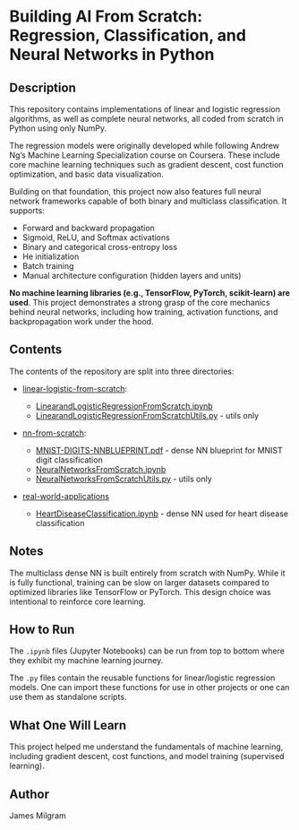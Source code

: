 # Building AI From Scratch: Regression, Classification, and Neural Networks in Python 

## Description
This repository contains implementations of linear and logistic regression algorithms, as well as complete neural networks, all coded from scratch in Python using only NumPy.

The regression models were originally developed while following Andrew Ng’s Machine Learning Specialization course on Coursera. These include core machine learning techniques such as gradient descent, cost function optimization, and basic data visualization.

Building on that foundation, this project now also features full neural network frameworks capable of both binary and multiclass classification. It supports:

- Forward and backward propagation
- Sigmoid, ReLU, and Softmax activations
- Binary and categorical cross-entropy loss
- He initialization
- Batch training
- Manual architecture configuration (hidden layers and units)

**No machine learning libraries (e.g., TensorFlow, PyTorch, scikit-learn) are used**. This project demonstrates a strong grasp of the core mechanics behind neural networks, including how training, activation functions, and backpropagation work under the hood.

## Contents
The contents of the repository are split into three directories:

- [linear-logistic-from-scratch](linear-logistic-from-scratch/):
  - [LinearandLogisticRegressionFromScratch.ipynb](linear-logistic-from-scratch/LinearandLogisticRegressionFromScratch.ipynb)
  - [LinearandLogisticRegressionFromScratchUtils.py](linear-logistic-from-scratch/LinearandLogisticRegressionFromScratchUtils.py) - utils only

- [nn-from-scratch](nn-from-scratch/):
  - [MNIST-DIGITS-NNBLUEPRINT.pdf](nn-from-scratch/MNIST-DIGITS-NNBLUEPRINT.pdf) - dense NN blueprint for MNIST digit classification
  - [NeuralNetworksFromScratch.ipynb](nn-from-scratch/NeuralNetworksFromScratch.ipynb)
  - [NeuralNetworksFromScratchUtils.py](nn-from-scratch/NeuralNetworksFromScratchUtils.py) - utils only
 
- [real-world-applications](real-world-applications)
  - [HeartDiseaseClassification.ipynb](real-world-applications/HeartDiseaseClassification.ipynb) - dense NN used for heart disease classification

## Notes
The multiclass dense NN is built entirely from scratch with NumPy. While it is fully functional, training can be slow on larger datasets compared to optimized libraries like TensorFlow or PyTorch. This design choice was intentional to reinforce core learning.

## How to Run
The `.ipynb` files (Jupyter Notebooks) can be run from top to bottom where they exhibit my machine learning journey. 

The `.py` files contain the reusable functions for linear/logistic regression models. One can import these functions for use in other projects or one can use them as standalone scripts.

## What One Will Learn
This project helped me understand the fundamentals of machine learning, including gradient descent, cost functions, and model training (supervised learning). 

## Author
James Milgram

